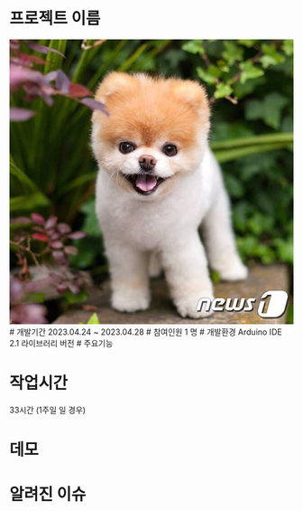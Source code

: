 # 프로젝트 이름
 <img src="puppy.png">
# 개발기간
2023.04.24 ~ 2023.04.28
# 참여인원
1 명
# 개발환경
Arduino IDE 2.1
라이브러리 버전 
# 주요기능 

# 작업시간 
33시간 (1주일 일 경우)

# 데모 

# 알려진 이슈 
